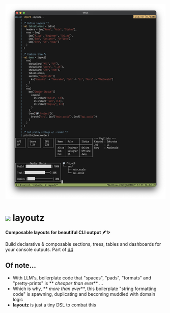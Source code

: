 <p align="center">
  <img src="pix/layoutz-demo.png" width="700">
</p>

# <img src="pix/testd-logo.png" width="60"> layoutz
**Composable layouts for beautiful CLI output 🪶✨**

Build declarative & composable sections, trees, tables and dashboards for your console outputs. Part of [d4](https://github.com/mattlianje/d4)

## Of note...
- With LLM's, boilerplate code that "spaces", "pads", "formats" and "pretty-prints" is ** _cheaper than ever_** ...
- Which is why, ** _more than ever_**, this boilerplate "string formatting code" is spawning, duplicating and becoming muddled with domain logic
- **layoutz** is just a tiny DSL to combat this
